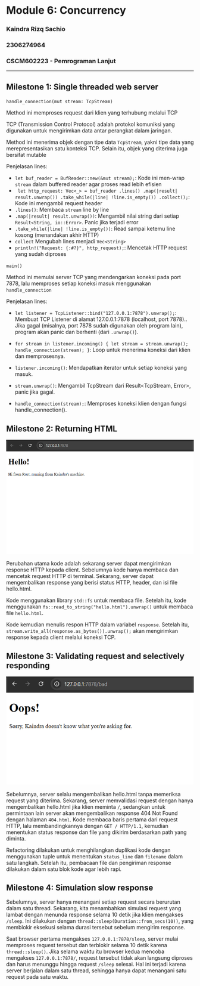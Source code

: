 # Module 6: Concurrency

### Kaindra Rizq Sachio
### 2306274964   
### CSCM602223 - Pemrograman Lanjut

---

## Milestone 1: Single threaded web server

`handle_connection(mut stream: TcpStream)`

Method ini memproses request dari klien yang terhubung melalui TCP

TCP (Transmission Control Protocol) adalah protokol komuniksi yang digunakan untuk mengirimkan data antar perangkat dalam jaringan.

Method ini menerima objek dengan tipe data `TcpStream`, yakni tipe data yang merepresentasikan satu konteksi TCP. Selain itu, objek yang diterima juga bersifat mutable

Penjelasan lines:

- `let buf_reader = BufReader::new(&mut stream);`: Kode ini men-wrap `stream` dalam buffered reader agar proses read lebih efisien
- ` let http_request: Vec<_> = buf_reader
        .lines()
        .map(|result| result.unwrap())
        .take_while(|line| !line.is_empty())
        .collect();`: Kode ini mengambil request header
- `.lines()`: Membaca  `stream` line by line
- `.map(|result| result.unwrap())`: Mengambil nilai string dari setiap `Result<String, io::Error>`. Panic jika terjadi error
- `.take_while(|line| !line.is_empty())`: Read sampai ketemu line kosong (menandakan akhir HTTP)
- `collect` Mengubah lines menjadi `Vec<String>`
- `println!("Request: {:#?}", http_request);`: Mencetak HTTP request yang sudah diproses

`main()`

Method ini memulai server TCP yang mendengarkan koneksi pada port 7878, lalu memproses setiap koneksi masuk menggunakan `handle_connection`

Penjelasan lines:
- `let listener = TcpListener::bind("127.0.0.1:7878").unwrap();`: Membuat TCP Listener di alamat 127.0.0.1:7878 (localhost, port 7878).. Jika gagal (misalnya, port 7878 sudah digunakan oleh program lain), program akan panic dan berhenti (dari `.unwrap()`).

- `for stream in listener.incoming() {
    let stream = stream.unwrap();
    handle_connection(stream);
}`: Loop untuk menerima koneksi dari klien dan memprosesnya.

- `listener.incoming()`: Mendapatkan iterator untuk setiap koneksi yang masuk.

- `stream.unwrap()`: Mengambil TcpStream dari Result<TcpStream, Error>, panic jika gagal.

- `handle_connection(stream);`: Memproses koneksi klien dengan fungsi handle_connection().

## Milestone 2: Returning HTML

![Screenshot Milestone 2](readme_images/milestones_2.png)

Perubahan utama kode adalah sekarang server dapat mengirimkan response HTTP kepada client. Sebelumnya kode hanya membaca dan mencetak request HTTP di terminal. Sekarang, server dapat mengembalikan response yang berisi status HTTP, header, dan isi file hello.html.

Kode menggunakan library `std::fs` untuk membaca file. Setelah itu, kode menggunakan `fs::read_to_string("hello.html").unwrap()` untuk membaca file `hello.html`. 

 Kode kemudian menulis respon HTTP dalam variabel `response`. Setelah itu, `    stream.write_all(response.as_bytes()).unwrap();` akan mengirimkan response kepada client melalui koneksi TCP.

## Milestone 3: Validating request and selectively responding

![Screenshot Milestone 3](readme_images/milestones_3.png)


Sebelumnya, server selalu mengembalikan hello.html tanpa memeriksa request yang diterima. Sekarang, server memvalidasi request dengan hanya mengembalikan hello.html jika klien meminta `/`, sedangkan untuk permintaan lain server akan mengembalikan response 404 Not Found dengan halaman `404.html`. Kode membaca baris pertama dari request HTTP, lalu membandingkannya dengan `GET / HTTP/1.1`, kemudian menentukan status response dan file yang dikirim berdasarkan path yang diminta.

Refactoring dilakukan untuk menghilangkan duplikasi kode dengan menggunakan tuple untuk menentukan `status_line` dan `filename` dalam satu langkah. Setelah itu, pembacaan file dan pengiriman response dilakukan dalam satu blok kode agar lebih rapi.

## Milestone 4: Simulation slow response
Sebelumnya, server hanya menangani setiap request secara berurutan dalam satu thread. Sekarang, kita menambahkan simulasi request yang lambat dengan menunda response selama 10 detik jika klien mengakses `/sleep`. Ini dilakukan dengan `thread::sleep(Duration::from_secs(10))`, yang memblokir eksekusi selama durasi tersebut sebelum mengirim response.

Saat browser pertama mengakses `127.0.0.1:7878/sleep`, server mulai memproses request tersebut dan terblokir selama 10 detik karena `thread::sleep()`. Jika selama waktu itu browser kedua mencoba mengakses `127.0.0.1:7878/`, request tersebut tidak akan langsung diproses dan harus menunggu hingga request `/sleep` selesai. Hal ini terjadi karena server berjalan dalam satu thread, sehingga hanya dapat menangani satu request pada satu waktu.